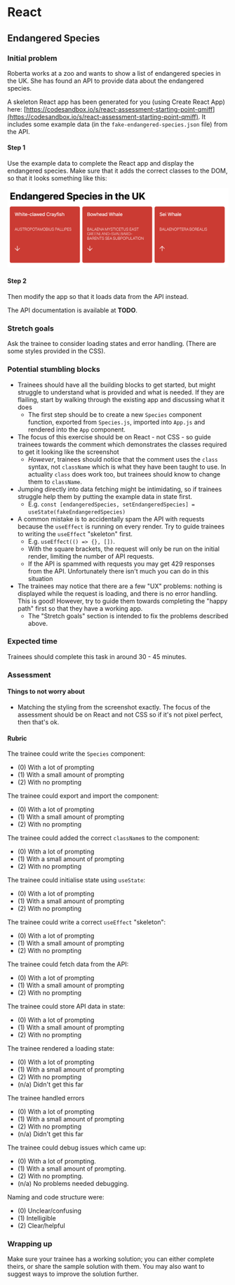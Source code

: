 # React

## Endangered Species

### Initial problem

Roberta works at a zoo and wants to show a list of endangered species in the UK. She has found an API to provide data about the endangered species.

A skeleton React app has been generated for you (using Create React App) here: [https://codesandbox.io/s/react-assessment-starting-point-qmiff](https://codesandbox.io/s/react-assessment-starting-point-qmiff). It includes some example data (in the `fake-endangered-species.json` file) from the API.

#### Step 1

Use the example data to complete the React app and display the endangered species. Make sure that it adds the correct classes to the DOM, so that it looks something like this:

![Correctly styled app showing the example data](./example-data-screenshot.png)

#### Step 2

Then modify the app so that it loads data from the API instead.

The API documentation is available at **TODO**.

### Stretch goals

Ask the trainee to consider loading states and error handling. (There are some styles provided in the CSS).

### Potential stumbling blocks

- Trainees should have all the building blocks to get started, but might struggle to understand what is provided and what is needed. If they are flailing, start by walking through the existing app and discussing what it does
  - The first step should be to create a new `Species` component function, exported from `Species.js`, imported into `App.js` and rendered into the `App` component.
- The focus of this exercise should be on React - not CSS - so guide trainees towards the comment which demonstrates the classes required to get it looking like the screenshot
  - *However*, trainees should notice that the comment uses the `class` syntax, not `className` which is what they have been taught to use. In actuality `class` does work too, but trainees should know to change them to `className`.
- Jumping directly into data fetching might be intimidating, so if trainees struggle help them by putting the example data in state first.
  - E.g. `const [endangeredSpecies, setEndangeredSpecies] = useState(fakeEndangeredSpecies)`
- A common mistake is to accidentally spam the API with requests because the `useEffect` is running on every render. Try to guide trainees to writing the `useEffect` "skeleton" first.
  - E.g. `useEffect(() => {}, [])`.
  - With the square brackets, the request will only be run on the initial render, limiting the number of API requests.
  - If the API is spammed with requests you may get 429 responses from the API. Unfortunately there isn't much you can do in this situation
- The trainees may notice that there are a few "UX" problems: nothing is displayed while the request is loading, and there is no error handling. This is good! However, try to guide them towards completing the "happy path" first so that they have a working app.
  - The "Stretch goals" section is intended to fix the problems described above.

### Expected time

Trainees should complete this task in around 30 - 45 minutes.

### Assessment

#### Things to not worry about

- Matching the styling from the screenshot exactly. The focus of the assessment should be on React and not CSS so if it's not pixel perfect, then that's ok.

#### Rubric

The trainee could write the `Species` component:

- (0) With a lot of prompting
- (1) With a small amount of prompting
- (2) With no prompting

The trainee could export and import the component:

- (0) With a lot of prompting
- (1) With a small amount of prompting
- (2) With no prompting

The trainee could added the correct `className`s to the component:

- (0) With a lot of prompting
- (1) With a small amount of prompting
- (2) With no prompting

The trainee could initialise state using `useState`:

- (0) With a lot of prompting
- (1) With a small amount of prompting
- (2) With no prompting

The trainee could write a correct `useEffect` "skeleton":

- (0) With a lot of prompting
- (1) With a small amount of prompting
- (2) With no prompting

The trainee could fetch data from the API:

- (0) With a lot of prompting
- (1) With a small amount of prompting
- (2) With no prompting

The trainee could store API data in state:

- (0) With a lot of prompting
- (1) With a small amount of prompting
- (2) With no prompting

The trainee rendered a loading state:

- (0) With a lot of prompting
- (1) With a small amount of prompting
- (2) With no prompting
- (n/a) Didn't get this far

The trainee handled errors

- (0) With a lot of prompting
- (1) With a small amount of prompting
- (2) With no prompting
- (n/a) Didn't get this far

The trainee could debug issues which came up:

- (0) With a lot of prompting.
- (1) With a small amount of prompting.
- (2) With no prompting.
- (n/a) No problems needed debugging.

Naming and code structure were:

- (0) Unclear/confusing
- (1) Intelligible
- (2) Clear/helpful

### Wrapping up

Make sure your trainee has a working solution; you can either complete theirs, or share the sample solution with them. You may also want to suggest ways to improve the solution further.
